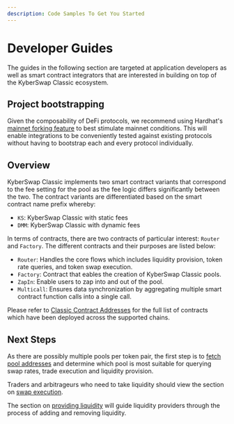 ```yaml
---
description: Code Samples To Get You Started
---
```


# Developer Guides

The guides in the following section are targeted at application developers as well as smart contract integrators that are interested in building on top of the KyberSwap Classic ecosystem.

## Project bootstrapping

Given the composability of DeFi protocols, we recommend using Hardhat's [mainnet forking feature](https://hardhat.org/guides/mainnet-forking.html) to best stimulate mainnet conditions. This will enable integrations to be conveniently tested against existing protocols without having to bootstrap each and every protocol individually.

## Overview

KyberSwap Classic implements two smart contract variants that correspond to the fee setting for the pool as the fee logic differs significantly between the two. The contract variants are differentiated based on the smart contract name prefix whereby:

* `KS`: KyberSwap Classic with static fees
* `DMM`: KyberSwap Classic with dynamic fees

In terms of contracts, there are two contracts of particular interest: `Router` and `Factory`. The different contracts and their purposes are listed below:

* `Router`: Handles the core flows which includes liquidity provision, token rate queries, and token swap execution.
* `Factory`: Contract that eables the creation of KyberSwap Classic pools.
* `ZapIn`: Enable users to zap into and out of the pool.
* `Multicall`: Ensures data synchronization by aggregating multiple smart contract function calls into a single call.

Please refer to [Classic Contract Addresses](../contracts/classic-contract-addresses.md) for the full list of contracts which have been deployed across the supported chains.

## Next Steps

As there are possibly multiple pools per token pair, the first step is to [fetch pool addresses](get-classic-pool-addresses.md) and determine which pool is most suitable for querying swap rates, trade execution and liquidity provision.

Traders and arbitrageurs who need to take liquidity should view the section on [swap execution](execute-a-classic-swap.md).

The section on [providing liquidity](providing-liquidity-to-classic-pools.md) will guide liquidity providers through the process of adding and removing liquidity.
